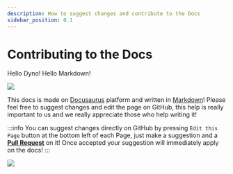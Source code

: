 ```yaml
---
description: How to suggest changes and contribute to the Docs
sidebar_position: 0.1
---
```


# Contributing to the Docs

Hello Dyno! Hello Markdown!

![](/img/docs/docusaurus.svg)

This docs is made on [Docusaurus](https://docusaurus.io) platform and written in [Markdown](https://guides.github.com/features/mastering-markdown/)! Please feel free to suggest changes and edit the page on GitHub, this help is really important to us and we really appreciate those who help writing it!

:::info
You can suggest changes directly on GitHub by pressing `Edit this Page` button at the bottom left of each Page, just make a suggestion and a [**Pull Request**](https://docs.github.com/en/github/collaborating-with-pull-requests/proposing-changes-to-your-work-with-pull-requests/about-pull-requests) on it! Once accepted your suggestion will immediately apply on the docs!
:::

![](/img/docs/contributing-to-the-docs.png)